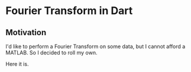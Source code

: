 Fourier Transform in Dart
=========================

Motivation
----------

I'd like to perform a Fourier Transform on some data, but I cannot afford a
MATLAB. So I decided to roll my own.

Here it is.
